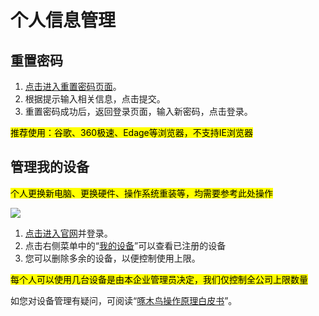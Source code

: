# 个人信息管理

## 重置密码

1. [点击进入重置密码页面](http://www.biaowuyou.com/account/resetpassword)。
2. 根据提示输入相关信息，点击提交。
3. 重置密码成功后，返回登录页面，输入新密码，点击登录。

<mark>推荐使用：谷歌、360极速、Edage等浏览器，不支持IE浏览器</mark>

## 管理我的设备

<mark>个人更换新电脑、更换硬件、操作系统重装等，均需要参考此处操作</mark>
 
![](http://help.biaowuyou.com/imgs/管理设备.png)

1. [点击进入官网](http://www.biaowuyou.com/account/login)并登录。
2. 点击右侧菜单中的“[我的设备](http://www.biaowuyou.com/user/device)”可以查看已注册的设备
3. 您可以删除多余的设备，以便控制使用上限。

<mark>每个人可以使用几台设备是由本企业管理员决定，我们仅控制全公司上限数量</mark>

如您对设备管理有疑问，可阅读“[啄木鸟操作原理白皮书](/guide/white-pager.md)”。